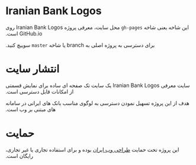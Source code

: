 # Iranian Bank Logos

&#x202b;این شاخه یعنی شاخه `gh-pages` محل سایت، معرفی پروژه Iranian Bank Logos روی GitHub.io است.

&#x202b;برای دسترسی به پروژه اصلی به branch یا شاخه `master` سوییچ کنید.

# انتشار سایت

&#x202b;سایت معرفی Iranian Bank Logos یک سایت تک صفحه ای ساده برای نمایش قسمتی از امکانات قابل دسترسی است. 

&#x202b;هدف از این پروژه تسهیل نمودن دسترسی به لوگوی مناسب بانک های ایرانی در سامانه های مبتنی بر وب است.

# حمایت
&#x202b;این پروژه تحت حمایت [طراحی وب ایران](http://webdesigniran.com) بوده و برای استفاده تجاری یا غیر تجاری، رایگان است.

